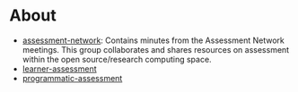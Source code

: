 # About

+ [assessment-network](https://github.com/carpentries/assessment/tree/master/assessment-network): Contains minutes from the Assessment Network meetings. This group collaborates and shares resources on assessment within the open source/research computing space. 
+ [learner-assessment](https://github.com/carpentries/assessment/tree/master/learner-assessment)
+ [programmatic-assessment](https://github.com/carpentries/assessment/tree/master/programmatic-assessment)
